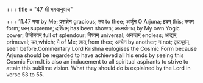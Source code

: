 +++
title = "47 श्री भगवानुवाच"

+++
11.47 मया by Me; प्रसन्नेन gracious; तव to thee; अर्जुन O Arjuna; इदम्
this; रूपम् form; परम् supreme; दर्शितम् has been shown; आत्मयोगात् by
My own Yogic power; तेजोमयम् full of splendour; विश्वम् universal;
अनन्तम् endless; आद्यम् primeval; यत् which; मे of Me; त्वत् from thee;
अन्येन by another; न not; दृष्टपूर्वम् seen before.Commentary Lord
Krishna eulogises the Cosmic Form because Arjuna should be regarded to
have achieved all his ends by seeing this Cosmic Form.It is also an
inducement to all spiritual aspirants to strive to attain this sublime
vision. What they should do is explained by the Lord in verse 53 to 55.
